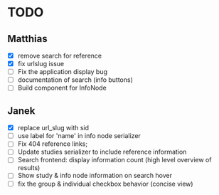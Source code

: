 # TODO
## Matthias
- [x] remove search for reference
- [x] fix urlslug issue
- [ ] Fix the application display bug
- [ ] documentation of search (info buttons)
- [ ] Build component for InfoNode

## Janek
- [x] replace url_slug with sid
- [ ] use label for 'name' in info node serializer
- [ ] Fix 404 reference links;
- [ ] Update studies serializer to include reference information
- [ ] Search frontend: display information count (high level overview of results)
- [ ] Show study & info node information on search hover
- [ ] fix the group & individual checkbox behavior (concise view)
